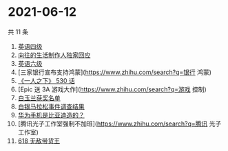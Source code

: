 # 2021-06-12

共 11 条

<!-- BEGIN -->
<!-- 最后更新时间 Sat Jun 12 2021 07:06:06 GMT+0800 (China Standard Time) -->

1. [英语四级](https://www.zhihu.com/search?q=英语四级)
2. [向往的生活制作人独家回应](https://www.zhihu.com/search?q=向往的生活)
3. [英语六级](https://www.zhihu.com/search?q=英语六级)
4. [三家银行宣布支持鸿蒙](https://www.zhihu.com/search?q=银行 鸿蒙)
5. [《一人之下》 530 话](https://www.zhihu.com/search?q=一人之下)
6. [Epic 送 3A 游戏大作](https://www.zhihu.com/search?q=游戏 控制)
7. [白玉兰获奖名单](https://www.zhihu.com/search?q=白玉兰)
8. [白银马拉松事件调查结果](https://www.zhihu.com/search?q=甘肃白银马拉松)
9. [华为手机是比亚迪造的？](https://www.zhihu.com/search?q=华为手机)
10. [腾讯光子工作室强制不加班](https://www.zhihu.com/search?q=腾讯 光子工作室)
11. [618 无敌带货王](https://www.zhihu.com/search?q=脑洞)

<!-- END -->
